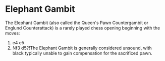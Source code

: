 # Elephant Gambit

The Elephant Gambit (also called the Queen's Pawn Countergambit or Englund Counterattack) is a rarely played chess opening beginning with the moves:

1. e4 e5
2. Nf3 d5?!The Elephant Gambit is generally considered unsound, with black typically unable to gain compensation for the sacrificed pawn.

